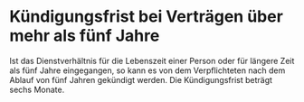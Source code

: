 # Kündigungsfrist bei Verträgen über mehr als fünf Jahre

Ist das Dienstverhältnis für die Lebenszeit einer Person oder für längere Zeit als fünf Jahre eingegangen, so kann es von dem Verpflichteten nach dem Ablauf von fünf Jahren gekündigt werden. Die Kündigungsfrist beträgt sechs Monate.